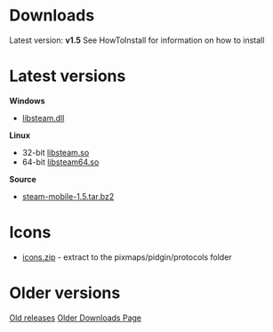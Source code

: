 # Downloads #

Latest version: **v1.5**
See HowToInstall for information on how to install

# Latest versions #

**Windows**
  * [libsteam.dll](http://pidgin-opensteamworks.googlecode.com/svn/trunk/steam-mobile/releases/libsteam-1.5.dll)

**Linux**
  * 32-bit [libsteam.so](http://pidgin-opensteamworks.googlecode.com/svn/trunk/steam-mobile/releases/libsteam-1.5.so)
  * 64-bit [libsteam64.so](http://pidgin-opensteamworks.googlecode.com/svn/trunk/steam-mobile/releases/libsteam64-1.5.so)

**Source**
  * [steam-mobile-1.5.tar.bz2](http://pidgin-opensteamworks.googlecode.com/svn/trunk/steam-mobile/releases/steam-mobile-1.5.tar.bz2)

# Icons #
  * [icons.zip](http://pidgin-opensteamworks.googlecode.com/svn/trunk/steam-mobile/releases/icons.zip) - extract to the pixmaps/pidgin/protocols folder


# Older versions #

[Old releases](http://pidgin-opensteamworks.googlecode.com/svn/trunk/steam-mobile/releases/)
[Older Downloads Page](http://code.google.com/p/pidgin-opensteamworks/downloads/list?can=1)